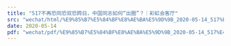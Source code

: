 ```yaml
---
title: "517不再恐同恐双恐跨日，中国同志如何“出圈”？｜彩虹会客厅"
src: "wechat/html/%E9%85%B7%E5%84%BF%E8%AE%BA%E5%9D%9B_2020-05-14_517%E4%B8%8D%E5%86%8D%E6%81%90%E5%90%8C%E6%81%90%E5%8F%8C%E6%81%90%E8%B7%A8%E6%97%A5%EF%BC%8C%E4%B8%AD%E5%9B%BD%E5%90%8C%E5%BF%97%E5%A6%82%E4%BD%95%E2%80%9C%E5%87%BA%E5%9C%88%E2%80%9D%EF%BC%9F%EF%BD%9C%E5%BD%A9%E8%99%B9%E4%BC%9A%E5%AE%A2%E5%8E%85.html"
date: 2020-05-14
pdf: "wechat/pdf/%E9%85%B7%E5%84%BF%E8%AE%BA%E5%9D%9B_2020-05-14_517%E4%B8%8D%E5%86%8D%E6%81%90%E5%90%8C%E6%81%90%E5%8F%8C%E6%81%90%E8%B7%A8%E6%97%A5%EF%BC%8C%E4%B8%AD%E5%9B%BD%E5%90%8C%E5%BF%97%E5%A6%82%E4%BD%95%E2%80%9C%E5%87%BA%E5%9C%88%E2%80%9D%EF%BC%9F%EF%BD%9C%E5%BD%A9%E8%99%B9%E4%BC%9A%E5%AE%A2%E5%8E%85.pdf"
---
```

